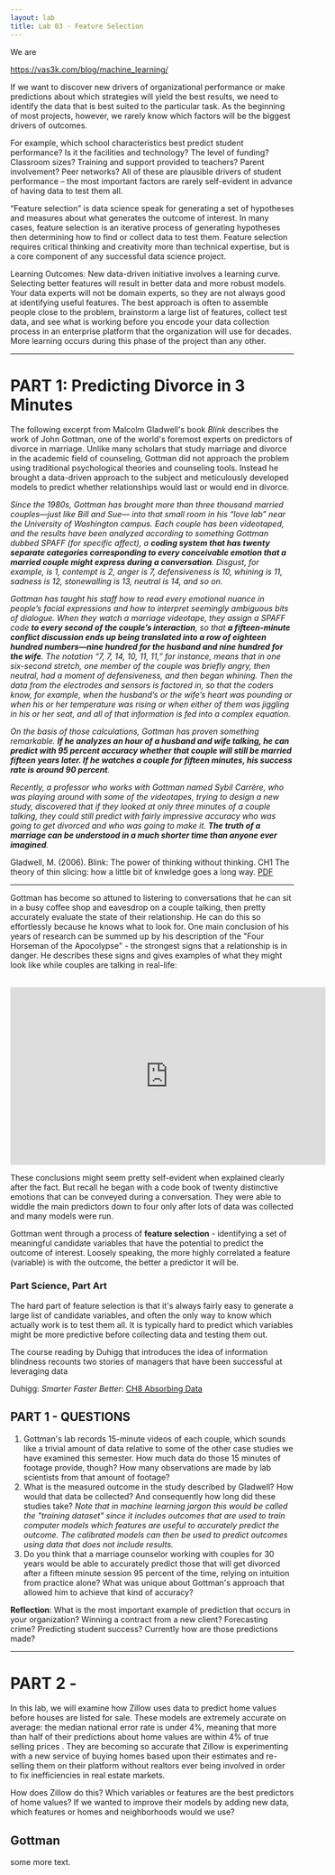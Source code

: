 ```yaml
---
layout: lab
title: Lab 03 - Feature Selection 
---
```



We are 



https://vas3k.com/blog/machine_learning/

If we want to discover new drivers of organizational performance or make predictions about which strategies will yield the best results, we need to identify the data that is best suited to the particular task. As the beginning of most projects, however, we rarely know which factors will be the biggest drivers of outcomes. 

For example, which school characteristics best predict student performance? Is it the facilities and technology? The level of funding? Classroom sizes? Training and support provided to teachers? Parent involvement? Peer networks? All of these are plausible drivers of student performance – the most important factors are rarely self-evident in advance of having data to test them all. 

“Feature selection” is data science speak for generating a set of hypotheses and measures about what generates the outcome of interest. In many cases, feature selection is an iterative process of generating hypotheses then determining how to find or collect data to test them. Feature selection requires critical thinking and creativity more than technical expertise, but is a core component of any successful data science project. 

Learning Outcomes: New data-driven initiative involves a learning curve. Selecting better features will result in better data and more robust models. Your data experts will not be domain experts, so they are not always good at identifying useful features. The best approach is often to assemble people close to the problem, brainstorm a large list of features, collect test data, and see what is working before you encode your data collection process in an enterprise platform that the organization will use for decades. More learning occurs during this phase of the project than any other. 

-----

# PART 1: Predicting Divorce in 3 Minutes

The following excerpt from Malcolm Gladwell's book *Blink* describes the work of John Gottman, one of the world's foremost experts on predictors of divorce in marriage. Unlike many scholars that study marriage and divorce in the academic field of counseling, Gottman did not approach the problem using traditional psychological theories and counseling tools. Instead he brought a data-driven approach to the subject and meticulously developed models to predict whether relationships would last or would end in divorce. 

*Since the 1980s, Gottman has brought more than three thousand married couples—just like Bill and Sue— into that small room in his “love lab” near the University of Washington campus. Each couple has been videotaped, and the results have been analyzed according to something Gottman dubbed SPAFF (for specific affect), a **coding system that has twenty separate categories corresponding to every conceivable emotion that a married couple might express during a conversation**. Disgust, for example, is 1, contempt is 2, anger is 7, defensiveness is 10, whining is 11, sadness is 12, stonewalling is 13, neutral is 14, and so on.*

*Gottman has taught his staff how to read every emotional nuance in people’s facial expressions and how to interpret seemingly ambiguous bits of dialogue. When they watch a marriage videotape, they assign a SPAFF code **to every second of the couple’s interaction**, so that **a fifteen-minute conflict discussion ends up being translated into a row of eighteen hundred numbers—nine hundred for the husband and nine hundred for the wife**. The notation “7, 7, 14, 10, 11, 11,” for instance, means that in one six-second stretch, one member of the couple was briefly angry, then neutral, had a moment of defensiveness, and then began whining. Then the data from the electrodes and sensors is factored in, so that the coders know, for example, when the husband’s or the wife’s heart was pounding or when his or her temperature was rising or when either of them was jiggling in his or her seat, and all of that information is fed into a complex equation.*

*On the basis of those calculations, Gottman has proven something remarkable. **If he analyzes an hour of a husband and wife talking, he can predict with 95 percent accuracy whether that couple will still be married fifteen years later. If he watches a couple for fifteen minutes, his success rate is around 90 percent**.* 

*Recently, a professor who works with Gottman named Sybil Carrère, who was playing around with some of the videotapes, trying to design a new study, discovered that if they looked at only three minutes of a couple talking, they could still predict with fairly impressive accuracy who was going to get divorced and who was going to make it. **The truth of a marriage can be understood in a much shorter time than anyone ever imagined**.*

Gladwell, M. (2006). Blink: The power of thinking without thinking. CH1 The theory of thin slicing: how a little bit of knwledge goes a long way. [PDF](articles/Gladwell-BLINK-CH1-Gottman-on-Divorce.pdf)

-----

Gottman has become so attuned to listering to conversations that he can sit in a busy coffee shop and eavesdrop on a couple talking, then pretty accurately evaluate the state of their relationship. He can do this so effortlessly because he knows what to look for. One main conclusion of his years of research can be summed up by his description of the "Four Horseman of the Apocolypse" - the strongest signs that a relationship is in danger. He describes these signs and gives examples of what they might look like while couples are talking in real-life:

<br>

<iframe width="560" height="315" src="https://www.youtube.com/embed/625t8Rr9o6o" frameborder="0" allow="accelerometer; autoplay; encrypted-media; gyroscope; picture-in-picture" allowfullscreen></iframe>

<br>

These conclusions might seem pretty self-evident when explained clearly after the fact. But recall he began with a code book of twenty distinctive emotions that can be conveyed during a conversation. They were able to widdle the main predictors down to four only after lots of data was collected and many models were run. 

Gottman went through a process of **feature selection** - identifying a set of meaningful candidate variables that have the potential to predict the outcome of interest. Loosely speaking, the more highly correlated a feature (variable) is with the outcome, the better a predictor it will be. 

### Part Science, Part Art

The hard part of feature selection is that it's always fairly easy to generate a large list of candidate variables, and often the only way to know which actually work is to test them all. It is typically hard to predict which variables might be more predictive before collecting data and testing them out. 

The course reading by Duhigg that introduces the idea of information blindness recounts two stories of managers that have been successful at leveraging data

Duhigg: *Smarter Faster Better*: [CH8 Absorbing Data](articles/duhigg-smarter-faster-better-ch8-absorbing-data.pdf)


## PART 1 - QUESTIONS

1. Gottman's lab records 15-minute videos of each couple, which sounds like a trivial amount of data relative to some of the other case studies we have examined this semester. How much data do those 15 minutes of footage provide, though? How many observations are made by lab scientists from that amount of footage? 
2. What is the measured outcome in the study described by Gladwell? How would that data be collected? And consequently how long did these studies take? *Note that in machine learning jargon this would be called the "training dataset" since it includes outcomes that are used to train computer models which features are useful to accurately predict the outcome. The calibrated models can then be used to predict outcomes using data that does not include results.*
3. Do you think that a marriage counselor working with couples for 30 years would be able to accurately predict those that will get divorced after a fifteen minute session 95 percent of the time, relying on intuition from practice alone? What was unique about Gottman's approach that allowed him to achieve that kind of accuracy? 

**Reflection**: What is the most important example of prediction that occurs in your organization? Winning a contract from a new client? Forecasting crime? Predicting student success? Currently how are those predictions made? 

----

# PART 2 - 

In this lab, we will examine how Zillow uses data to predict home values before houses are listed for sale. These models are extremely accurate on average: the median national error rate is under 4%, meaning that more than half of their predictions about home values are within 4% of true selling prices .  They are becoming so accurate that Zillow is experimenting with a new service of buying homes based upon their estimates and re-selling them on their platform without realtors ever being involved in order to fix inefficiencies in real estate markets. 

How does Zillow do this? Which variables or features are the best predictors of home values? If we wanted to improve their models by adding new data, which features or homes and neighborhoods would we use?  




## Gottman


some more text.
